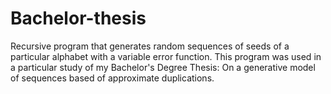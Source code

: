 # Bachelor-thesis
Recursive program that generates random sequences of seeds of a particular alphabet with a variable error function. This program was used in a particular study of my Bachelor's Degree Thesis: On a generative model of sequences based of approximate duplications. 
